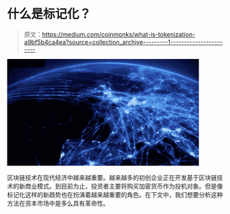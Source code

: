 # 什么是标记化？

> 原文：<https://medium.com/coinmonks/what-is-tokenization-a9bf5b4ca4ea?source=collection_archive---------1----------------------->

![](img/6fde2caba85fe9b976a084de2e4f3f51.png)

区块链技术在现代经济中越来越重要。越来越多的初创企业正在开发基于区块链技术的新商业模式。到目前为止，投资者主要将购买加密货币作为投机对象。但是像标记化这样的新趋势也在扮演着越来越重要的角色。在下文中，我们想要分析这种方法在资本市场中是多么具有革命性。